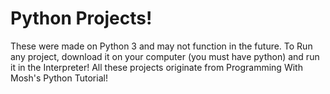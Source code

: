 # Python Projects!
These were made on Python 3 and may not function in the future. To Run any project, download it on your computer (you must have python) and run it in the Interpreter! All these projects originate from Programming With Mosh's Python Tutorial!
